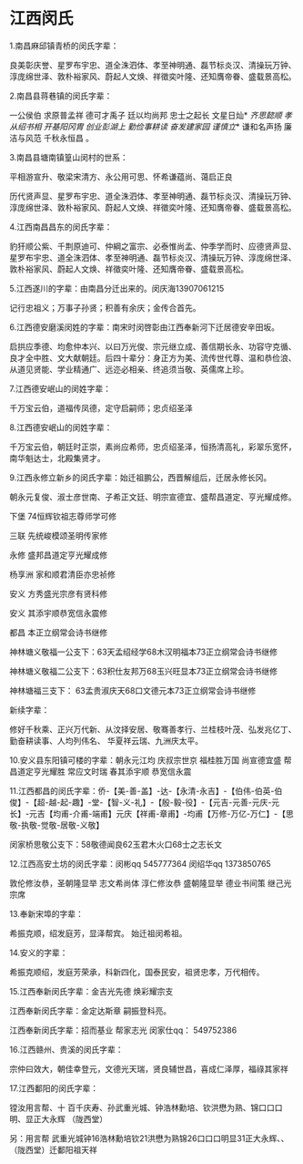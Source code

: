 # 江西闵氏

1.南昌麻邱镇青桥的闵氏字辈：

良美彰庆誉、星罗布宇忠、道全洙泗体、孝至神明通、磊节标炎汉、清操玩万钟、淳庞绵世泽、敦朴裕家风、蔚起人文焕、祥徵奕叶隆、还知膺帝眷、盛载景高松。

2.南昌县蒋巷镇的闵氏字辈：

一公侯伯 求原普孟祥 德可才禹子 廷以均尚邦 忠士之起长 文星日灿* *齐思懿顺 孝从绍书相 开基阳冈胄 创业彭湖上 勤俭事耕读 奋发建家园 谨慎立** 谦和名声扬 廉洁与风范 千秋永恒昌 。

3.南昌县塘南镇篁山闵村的世系：

平相游宣升、敬梁宋清方、永公用可思、怀希谦蕴尚、蔼启正良

历代贤声显、星罗布宇忠、道全洙泗体、孝至神明通、磊节标炎汉、清操玩万钟、淳庞绵世泽、敦朴裕家风、蔚起人文焕、祥徵奕叶隆、还知膺帝眷、盛载景高松。

4.江西南昌昌东的闵氏字辈：

豹犴顺公紫、千荆原迪可、仲綱之富宗、必泰惟尚孟、仲季学而时、应德贤声显、星罗布宇忠、道全洙泗体、孝至神明通、磊节标炎汉、清操玩万钟、淳庞绵世泽、敦朴裕家风、蔚起人文焕、祥徵奕叶隆、还知膺帝眷、盛载景高松。

5.江西遂川的字辈：由南昌分迁出来的。闵庆海13907061215

记行忠祖义；万事子孙贤；积善有余庆；金传合首先。

6.江西德安磨溪闵姓的字辈：南宋时闵啓彰由江西奉新河下迁居德安辛田坂。

启拱应季德、均愈仲本兴、以曰万光俊、宗元继立成、善信期长永、功容守克循、良才全中胜、文大献朝廷。后四十辈分：身正方为美、流传世代尊、温和恭俭浪、从道见贤能、学业精通广、远迩必相亲、终追须当敬、英儒席上珍。

7.江西德安岷山的闵姓字辈：

千万宝云伯，道福传凤德，定守启嗣师；忠贞绍圣泽

8.江西德安岷山的闵姓字辈：

千万宝云伯，朝廷时正崇，素尚应希师，忠贞绍圣泽，恒扬清高礼，彩翠乐宽怀，南华魁达士，北殿集贤才。

9.江西永修立新乡的闵氏字辈：始迁祖鹏公，西晋解组后，迁居永修长冈。

朝永元复俊、淑士彦世南、子希正文廷、明宗宣德宜、盛帮昌道定、亨光耀成修。                                                                                            

下堡    74恒辉钦祖志尊师学可修

三联       先统峻模颂圣明传家修

永修       盛邦昌道定亨光耀成修

杨享洲     家和顺君清臣亦忠祯修

安义       方秀盛光宗彦有贤科修

安义       其添宇顺恭宽信永震修

都昌       本正立纲常会诗书继修

神林塘义敬福一公支下：63天孟绍经学68木汉明福本73正立纲常会诗书继修

神林塘义敬福二公支下：63积仕友邦万68玉兴旺显本73正立纲常会诗书继修

神林塘福三支下：      63孟贵淑庆天68口文德元本73正立纲常会诗书继修

新续字辈：

修好千秋乘、正兴万代新、从汶择安居、敬骞善孝行、兰桂枝叶茂、弘发兆亿丁、勤奋耕读事、人均列伟名、 华夏祥云瑞、九洲庆太平。

10.安义县东阳镇可楼的字辈：朝永元江均 庆叔宗世京 福桂胜万国 尚宣德宜盛 帮昌道定亨光耀胜 常应文时瑞 春其添宇顺  恭宽信永震

11.江西都昌的闵氏字辈：侨-【美-善-盖】-达-【永清-永吉】-【伯伟-伯英-伯俊】-【超-越-起-趣】-堂-【智-义-礼】-【殷-毅-役】-【元吉-元善-元庆-元长】-元吉【均甫-介甫-端甫】元庆【祥甫-章甫】-均甫【万修-万亿-万仁】-【思敬-执敬-觉敬-居敬-义敬】

闵家桥思敬公支下：58敬德闻良62玉君木火口68士之志长文

12.江西高安土坊的闵氏字辈：闵彬qq 545777364 闵绍华qq 1373850765

敦伦修汝恭，圣朝隆显举 志文希尚体 淳仁修汝恭  盛朝隆显举 德业书间策  继己光宗席

13.奉新宋埠的字辈：

希振克顺，绍发庭芳，显泽帮宾。 始迁祖闵希祖。

14.安义的字辈：

希振克顺绍，发庭芳荣承，科新四化，国泰民安，祖贤忠孝，万代相传。

15.江西奉新闵氏字辈：金吉光先德 焕彩耀宗支

江西奉新闵氏字辈：金定达斯章 嗣振登科亮。

江西奉新闵氏字辈：招而基业 帮家志光  闵家仕qq： 549752386

16.江西赣州、贵溪的闵氏字辈：

宗仲曰效大，朝佳幸登元，文德光天瑞，贤良辅世昌，喜成仁泽厚，福祿其家祥

17.江西鄱阳的闵氏字辈：

镗汝用言帮、十 百千庆寿、孙武重光城、钟浩林勳培、钦洪懋为熟、锦口口口明、显正大永辉 （陇西堂）

另：用言帮 武重光城钟16浩林勳培钦21洪懋为熟锦26口口口明显31正大永辉、、（陇西堂）迁鄱阳祖天祥